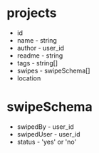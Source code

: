 # projects

- id
- name - string
- author - user_id
- readme - string 
- tags - string[]
- swipes - swipeSchema[]
- location

# swipeSchema

- swipedBy - user_id
- swipedUser - user_id
- status - 'yes' or 'no'